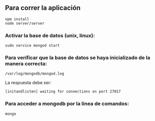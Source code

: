 ## Para correr la aplicación
```
npm install
node server/server
```

### Activar la base de datos (unix, linux):
```
sudo service mongod start
```
### Para verificar que la base de datos se haya inicializado de la manera correcta:
```
/var/log/mongodb/mongod.log
```
La respuesta debe ser:
```
[initandlisten] waiting for connections on port 27017
```

### Para acceder a mongodb por la linea de comandos:
```
mongo
```
